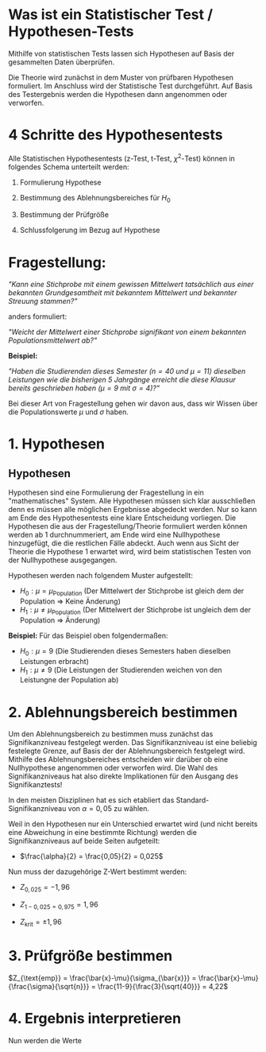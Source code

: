# Was ist ein Statistischer Test / Hypothesen-Tests
Mithilfe von statistischen Tests lassen sich Hypothesen auf Basis der gesammelten Daten überprüfen. 

Die Theorie wird zunächst in dem Muster von prüfbaren Hypothesen formuliert. Im Anschluss wird der Statistische Test durchgeführt. Auf Basis des Testergebnis werden die Hypothesen dann angenommen oder verworfen.




# 4 Schritte des Hypothesentests

Alle Statistischen Hypothesentests (z-Test, t-Test, $\chi^2$-Test) können in folgendes Schema unterteilt werden:


1. Formulierung Hypothese 

2. Bestimmung des Ablehnungsbereiches für $H_0$

3. Bestimmung der Prüfgröße

4. Schlussfolgerung im Bezug auf Hypothese


# Fragestellung:
_"Kann eine Stichprobe mit einem gewissen Mittelwert tatsächlich aus einer bekannten Grundgesamtheit mit bekanntem Mittelwert und bekannter Streuung stammen?"_

anders formuliert: 

_"Weicht der Mittelwert einer Stichprobe signifikant von einem bekannten Populationsmittelwert ab?"_



**Beispiel:** 

_"Haben die Studierenden dieses Semester ($n=40$ und $\mu = 11$) dieselben Leistungen wie die bisherigen 5 Jahrgänge erreicht die diese Klausur bereits geschrieben haben ($\mu = 9$ mit $\sigma = 4$)?"_


Bei dieser Art von Fragestellung gehen wir davon aus, dass wir Wissen über die Populationswerte $\mu$ und $\sigma$ haben.

# 1. Hypothesen
## Hypothesen
Hypothesen sind eine Formulierung der Fragestellung in ein "mathematisches" System. Alle Hypothesen müssen sich klar ausschließen denn es müssen alle möglichen Ergebnisse abgedeckt werden. Nur so kann am Ende des Hypothesentests eine klare Entscheidung vorliegen. Die Hypothesen die aus der Fragestellung/Theorie formuliert werden können werden ab 1 durchnummeriert, am Ende wird eine Nullhypothese hinzugefügt, die die restlichen Fälle abdeckt. Auch wenn aus Sicht der Theorie die Hypothese 1 erwartet wird, wird beim statistischen Testen von der Nullhypothese ausgegangen. 


Hypothesen werden nach folgendem Muster aufgestellt:

- $H_0: \mu = \mu_\text{Population}$ (Der Mittelwert der Stichprobe ist gleich dem der Population $\Rightarrow$ Keine Änderung)
- $H_1: \mu \neq \mu_\text{Population}$ (Der Mittelwert der Stichprobe ist ungleich dem der Population $\Rightarrow$ Änderung)

**Beispiel:** Für das Beispiel oben folgendermaßen:
- $H_0: \mu = 9$ (Die Studierenden dieses Semesters haben dieselben Leistungen erbracht)
- $H_1: \mu \neq 9$ (Die Leistungen der Studierenden weichen von den Leistungne der Population ab)


# 2. Ablehnungsbereich bestimmen
Um den Ablehnungsbereich zu bestimmen muss zunächst das Signifikanzniveau festgelegt werden.
Das Signifikanzniveau ist eine beliebig festelegte Grenze, auf Basis der der Ablehnungsbereich festgelegt wird. Mithilfe des Ablehnungsbereiches entscheiden wir darüber ob eine Nullhypothese angenommen oder verworfen wird. Die Wahl des Signifikanzniveaus hat also direkte Implikationen für den Ausgang des Signifikanztests!

In den meisten Disziplinen hat es sich etabliert das Standard-Signifikanzniveau von $\alpha = 0,05$ zu wählen.  


Weil in den Hypothesen nur ein Unterschied erwartet wird (und nicht bereits eine Abweichung in eine bestimmte Richtung) werden die Signifikanzniveaus auf beide Seiten aufgeteilt: 

- $\frac{\alpha}{2} = \frac{0,05}{2} = 0,025$

Nun muss der dazugehörige Z-Wert bestimmt werden: 
- $Z_{0,025} = -1,96$
- $Z_{1-0,025 = 0,975} = 1,96$

- $Z_{\text{krit}}= \pm 1,96$
# 3. Prüfgröße bestimmen

$Z_{\text{emp}} = \frac{\bar{x}-\mu}{\sigma_{\bar{x}}} = \frac{\bar{x}-\mu}{\frac{\sigma}{\sqrt{n}}} = \frac{11-9}{\frac{3}{\sqrt{40}}} = 4,22$


# 4. Ergebnis interpretieren

Nun werden die Werte 
